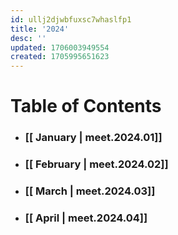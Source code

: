 ```yaml
---
id: ullj2djwbfuxsc7whaslfp1
title: '2024'
desc: ''
updated: 1706003949554
created: 1705995651623
---
```


# Table of Contents

* ### [[ January | meet.2024.01]]
* ### [[ February | meet.2024.02]]
* ### [[ March | meet.2024.03]]
* ### [[ April | meet.2024.04]]